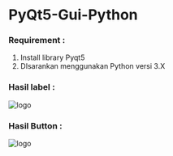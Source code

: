 # PyQt5-Gui-Python

### Requirement :

1. Install library Pyqt5
2. DIsarankan menggunakan Python versi 3.X


### Hasil label :

![logo](https://i.ibb.co/fpqQjzF/label1.png)

### Hasil Button : 

![logo](https://i.ibb.co/zrzTsmP/tombol1.png)
